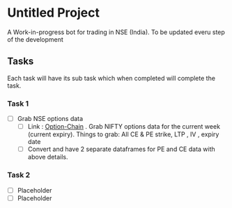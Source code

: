 
# Untitled Project

A Work-in-progress bot for trading in NSE (India). To be updated everu step of the development








## Tasks
Each task will have its sub task which when completed will complete the task.

### Task 1
- [ ] Grab NSE options data 
    - [ ] Link : [Option-Chain](https://www.nseindia.com/option-chain) . 
        Grab NIFTY options data for the current week (current expiry). Things to grab: All CE & PE strike, LTP , IV , expiry date
    - [ ] Convert and have 2 separate dataframes for PE and CE data with above details.

### Task 2 
- [ ] Placeholder
- [ ] Placeholder
